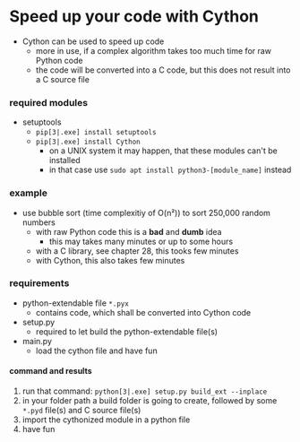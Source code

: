 #   Speed up your code with Cython

-   Cython can be used to speed up code
    -   more in use, if a complex algorithm takes too much time for raw Python code
    -   the code will be converted into a C code, but this does not result into a C source file

### required modules
-   setuptools
    -   `pip[3|.exe] install setuptools`
    -   `pip[3|.exe] install Cython`
        -   on a UNIX system it may happen, that these modules can't be installed
        -   in that case use `sudo apt install python3-[module_name]` instead

### example
-   use bubble sort (time complexitiy of O(n²)) to sort 250,000 random numbers
    -   with raw Python code this is a **bad** and **dumb** idea
        -   this may takes many minutes or up to some hours
    -   with a C library, see chapter 28, this tooks few minutes
    -   with Cython, this also takes few minutes

### requirements
-   python-extendable file `*.pyx`
    -   contains code, which shall be converted into Cython code
-   setup.py
    -   required to let build the python-extendable file(s)
-   main.py
    -   load the cython file and have fun

####    command and results
1.  run that command:  `python[3|.exe] setup.py build_ext --inplace`
2.  in your folder path a build folder is going to create, followed by some `*.pyd` file(s) and C source file(s)
3.  import the cythonized module in a python file
4.  have fun